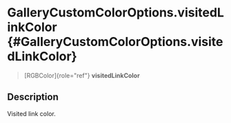 GalleryCustomColorOptions.visitedLinkColor {#GalleryCustomColorOptions.visitedLinkColor}
==========================================

> [RGBColor]{role="ref"} **visitedLinkColor**

Description
-----------

Visited link color.

